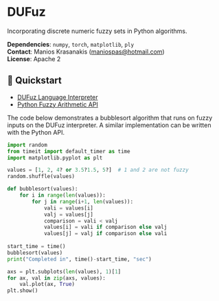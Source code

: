 # DUFuz
Incorporating discrete numeric fuzzy sets in Python algorithms.

**Dependencies**: `numpy`, `torch`, `matplotlib`, `ply`<br>
**Contact**: Manios Krasanakis (maniospas@hotmail.com)<br>
**License**: Apache 2


## :rocket: Quickstart
* [DUFuz Language Interpreter](docs/language.md)
* [Python Fuzzy Arithmetic API](docs/api.md)

The code below demonstrates a bubblesort algorithm that runs on
fuzzy inputs on the DUFuz interpreter.
A similar implementation can be written with the Python API.

```python
import random
from timeit import default_timer as time
import matplotlib.pyplot as plt

values = [1, 2, 4? or 3.5?1.5, 5?]  # 1 and 2 are not fuzzy
random.shuffle(values)

def bubblesort(values):
    for i in range(len(values)):
        for j in range(i+1, len(values)):
            vali = values[i]
            valj = values[j]
            comparison = vali < valj
            values[i] = vali if comparison else valj
            values[j] = valj if comparison else vali
            
start_time = time()
bubblesort(values)
print("Completed in", time()-start_time, "sec")

axs = plt.subplots(len(values), 1)[1]
for ax, val in zip(axs, values):
    val.plot(ax, True)
plt.show()
```
